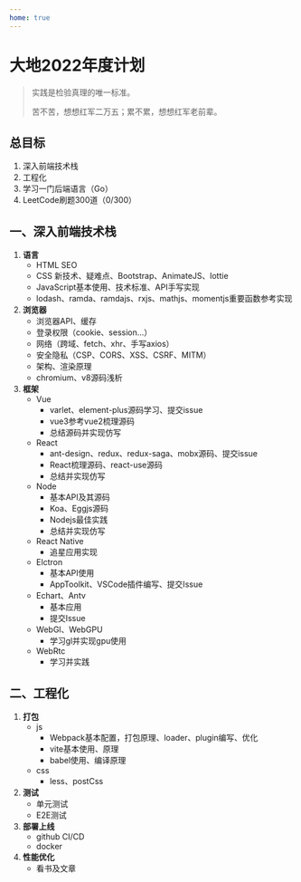```yaml
---
home: true
---
```


# 大地2022年度计划

> 实践是检验真理的唯一标准。
> 
> 苦不苦，想想红军二万五；累不累，想想红军老前辈。

## 总目标
1. 深入前端技术栈
2. 工程化
3. 学习一门后端语言（Go）
4. LeetCode刷题300道（0/300）

## 一、深入前端技术栈
1. **语言**
    - HTML SEO
    - CSS 新技术、疑难点、Bootstrap、AnimateJS、lottie 
    - JavaScript基本使用、技术标准、API手写实现
    - lodash、ramda、ramdajs、rxjs、mathjs、momentjs重要函数参考实现
2. **浏览器**
    - 浏览器API、缓存
    - 登录权限（cookie、session...）
    - 网络（跨域、fetch、xhr、手写axios）
    - 安全隐私（CSP、CORS、XSS、CSRF、MITM）
    - 架构、渲染原理
    - chromium、v8源码浅析
3. **框架**
    + Vue
        - varlet、element-plus源码学习、提交issue
        - vue3参考vue2梳理源码
        - 总结源码并实现仿写
    + React
        - ant-design、redux、redux-saga、mobx源码、提交issue
        - React梳理源码、react-use源码
        - 总结并实现仿写
    * Node
        - 基本API及其源码
        - Koa、Eggjs源码
        - Nodejs最佳实践
        - 总结并实现仿写
    * React Native
        - 追星应用实现
    * Elctron
        - 基本API使用
        - AppToolkit、VSCode插件编写、提交Issue
    * Echart、Antv
        - 基本应用
        - 提交Issue
    * WebGl、WebGPU
        - 学习gl并实现gpu使用
    * WebRtc
        - 学习并实践
## 二、工程化
1. **打包**
    + js
        - Webpack基本配置，打包原理、loader、plugin编写、优化
        - vite基本使用、原理
        - babel使用、编译原理
    + css
        - less、postCss
2. **测试**
    + 单元测试
    + E2E测试
3. **部署上线**
    + github CI/CD
    + docker
4. **性能优化**
    + 看书及文章
